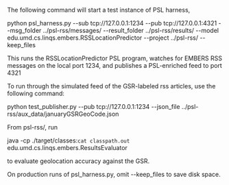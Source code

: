 The following command will start a test instance of PSL harness, 

python psl_harness.py --sub tcp://127.0.0.1:1234 --pub tcp://127.0.0.1:4321 --msg_folder ../psl-rss/messages/ --result_folder ../psl-rss/results/ --model edu.umd.cs.linqs.embers.RSSLocationPredictor --project ../psl-rss/ --keep_files

This runs the RSSLocationPredictor PSL program, watches for EMBERS RSS messages on the local port 1234, and publishes a PSL-enriched feed to port 4321

To run through the simulated feed of the GSR-labeled rss articles, use the following command:

python test_publisher.py --pub tcp://127.0.0.1:1234 --json_file ../psl-rss/aux_data/januaryGSRGeoCode.json 

From psl-rss/, run 

java -cp ./target/classes:`cat classpath.out` edu.umd.cs.linqs.embers.ResultsEvaluator

to evaluate geolocation accuracy against the GSR.

On production runs of psl_harness.py, omit --keep_files to save disk space. 
